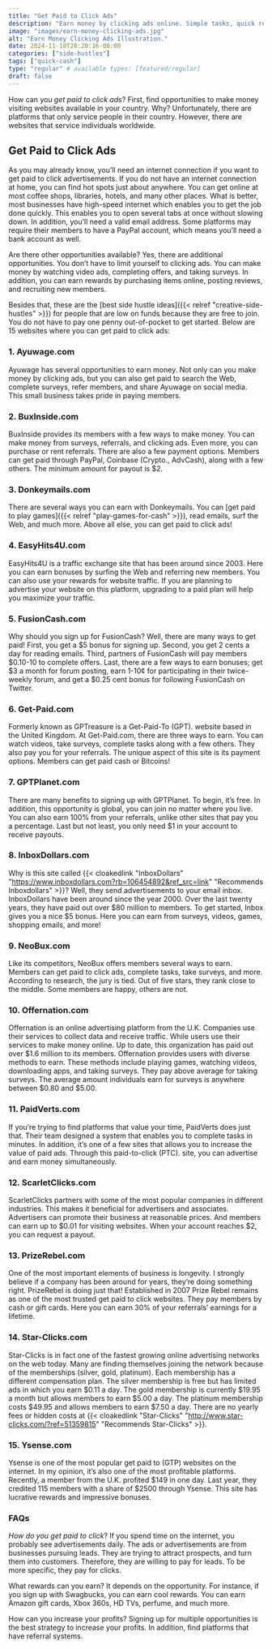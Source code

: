 ```yaml
---
title: "Get Paid to Click Ads"
description: "Earn money by clicking ads online. Simple tasks, quick rewards. No special skills needed. Start now and get paid to visit websites."
image: "images/earn-money-clicking-ads.jpg"
alt: "Earn Money Clicking Ads Illustration."
date: 2024-11-10T20:20:16-08:00
categories: ["side-hustles"]
tags: ["quick-cash"]
type: "regular" # available types: [featured/regular]
draft: false
---
```


How can you _get paid to click ads_? First, find opportunities to make money visiting websites available in your country. Why? Unfortunately, there are platforms that only service people in their country. However, there are websites that service individuals worldwide.

## Get Paid to Click Ads

As you may already know, you’ll need an internet connection if you want to get paid to click advertisements. If you do not have an internet connection at home, you can find hot spots just about anywhere. You can get online at most coffee shops, libraries, hotels, and many other places. What is better, most businesses have high-speed internet which enables you to get the job done quickly. This enables you to open several tabs at once without slowing down. In addition, you’ll need a valid email address. Some platforms may require their members to have a PayPal account, which means you’ll need a bank account as well.

Are there other opportunities available? Yes, there are additional opportunities. You don’t have to limit yourself to clicking ads. You can make money by watching video ads, completing offers, and taking surveys. In addition, you can earn rewards by purchasing items online, posting reviews, and recruiting new members.

Besides that, these are the [best side hustle ideas]({{< relref "creative-side-hustles" >}}) for people that are low on funds because they are free to join. You do not have to pay one penny out-of-pocket to get started. Below are 15 websites where you can get paid to click ads:

### 1. Ayuwage.com

Ayuwage has several opportunities to earn money. Not only can you make money by clicking ads, but you can also get paid to search the Web, complete surveys, refer members, and share Ayuwage on social media. This small business takes pride in paying members.

### 2. BuxInside.com

BuxInside provides its members with a few ways to make money. You can make money from surveys, referrals, and clicking ads. Even more, you can purchase or rent referrals. There are also a few payment options. Members can get paid through PayPal, Coinbase (Crypto., AdvCash), along with a few others. The minimum amount for payout is $2.

### 3. Donkeymails.com

There are several ways you can earn with Donkeymails. You can [get paid to play games]({{< relref "play-games-for-cash" >}}), read emails, surf the Web, and much more. Above all else, you can get paid to click ads!

### 4. EasyHits4U.com

EasyHits4U is a traffic exchange site that has been around since 2003. Here you can earn bonuses by surfing the Web and referring new members. You can also use your rewards for website traffic. If you are planning to advertise your website on this platform, upgrading to a paid plan will help you maximize your traffic.

### 5. FusionCash.com

Why should you sign up for FusionCash? Well, there are many ways to get paid! First, you get a $5 bonus for signing up. Second, you get 2 cents a day for reading emails. Third, partners of FusionCash will pay members $0.10-10 to complete offers. Last, there are a few ways to earn bonuses; get $3 a month for forum posting, earn 1-10¢ for participating in their twice-weekly forum, and get a $0.25 cent bonus for following FusionCash on Twitter.

### 6. Get-Paid.com

Formerly known as GPTreasure is a Get-Paid-To (GPT). website based in the United Kingdom. At Get-Paid.com, there are three ways to earn. You can watch videos, take surveys, complete tasks along with a few others. They also pay you for your referrals. The unique aspect of this site is its payment options. Members can get paid cash or Bitcoins!

### 7. GPTPlanet.com

There are many benefits to signing up with GPTPlanet. To begin, it’s free. In addition, this opportunity is global, you can join no matter where you live. You can also earn 100% from your referrals, unlike other sites that pay you a percentage. Last but not least, you only need $1 in your account to receive payouts.

### 8. InboxDollars.com

Why is this site called {{< cloakedlink "InboxDollars" "https://www.inboxdollars.com?rb=106454892&ref_src=link" "Recommends Inboxdollars" >}}? Well, they send advertisements to your email inbox. InboxDollars have been around since the year 2000. Over the last twenty years, they have paid out over $80 million to members. To get started, Inbox gives you a nice $5 bonus. Here you can earn from surveys, videos, games, shopping emails, and more!

### 9. NeoBux.com

Like its competitors, NeoBux offers members several ways to earn. Members can get paid to click ads, complete tasks, take surveys, and more. According to research, the jury is tied. Out of five stars, 
they rank close to the middle. Some members are happy, others are not.

### 10. Offernation.com

Offernation is an online advertising platform from the U.K. Companies use their services to collect data and receive traffic. While users use their services to make money online. Up to date, this organization has paid out over $1.6 million to its members. Offernation provides users with diverse methods to earn. These methods include playing games, watching videos, downloading apps, and taking surveys. They pay above average for taking surveys. The average amount individuals earn for surveys is anywhere between $0.80 and $5.00.

### 11. PaidVerts.com

If you’re trying to find platforms that value your time, PaidVerts does just that. Their team designed a system that enables you to complete tasks in minutes. In addition, it’s one of a few sites that allows you to increase the value of paid ads. Through this paid-to-click (PTC). site, you can advertise and earn money simultaneously.

### 12. ScarletClicks.com

ScarletClicks partners with some of the most popular companies in different industries. This makes it beneficial for advertisers and associates. Advertisers can promote their business at reasonable prices. And members can earn up to $0.01 for visiting websites. When your account reaches $2, you can request a payout.

### 13. PrizeRebel.com

One of the most important elements of business is longevity. I strongly believe if a company has been around for years, they’re doing something right. PrizeRebel is doing just that! Established in 2007 Prize Rebel remains as one of the most trusted get paid to click websites. They pay members by cash or gift cards. Here you can earn 30% of your referrals’ earnings for a lifetime.

### 14. Star-Clicks.com

Star-Clicks is in fact one of the fastest growing online advertising networks on the web today. Many are finding themselves joining the network because of the memberships (silver, gold, platinum). Each membership has a different compensation plan. The silver membership is free but has limited ads in which you earn $0.11 a day. The gold membership is currently $19.95 a month but allows members to earn $5.00 a day. The platinum membership costs $49.95 and allows members to earn $7.50 a day. There are no yearly fees or hidden costs at {{< cloakedlink "Star-Clicks" "http://www.star-clicks.com/?ref=51359815" "Recommends Star-Clicks" >}}.

### 15. Ysense.com

Ysense is one of the most popular get paid to (GTP) websites on the internet. In my opinion, it’s also one of the most profitable platforms. Recently, a member from the U.K. profited $149 in one day. Last year, they credited 115 members with a share of $2500 through Ysense. This site has lucrative rewards and impressive bonuses.

### FAQs

_How do you get paid to click_? If you spend time on the internet, you probably see advertisements daily. The ads or advertisements are from businesses pursuing leads. They are trying to attract prospects, and turn them into customers. Therefore, they are willing to pay for leads. To be more specific, they pay for clicks.

What rewards can you earn? It depends on the opportunity. For instance, if you sign up with Swagbucks, you can earn cool rewards. You can earn Amazon gift cards, Xbox 360s, HD TVs, perfume, and much more.

How can you increase your profits? Signing up for multiple opportunities is the best strategy to increase your profits. In addition, find platforms that have referral systems.
